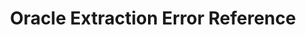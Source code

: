 ---
title: Oracle Extraction Error Reference
keywords: troubleshooting, integration, database integration, oracle, binlog error, extraction error, rds
layout: general
search: exclude

permalink: /troubleshooting/integrations/oracle-database-extraction-errors
vredirect_to: /troubleshooting/integrations/database-extraction-error-reference#oracle-error-reference
---